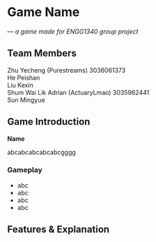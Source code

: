 # Game Name
*— a game made for ENGG1340 group project*

## Team Members

Zhu Yecheng (Purestreams) 3036061373 \
He Peishan \
Liu Kexin \
Shum Wai Lik Adrian (ActuaryLmao) 3035962441 \
Sun Mingyue 

## Game Introduction
**Name**

abcabcabcabcabcgggg

### Gameplay
- abc
- abc
- abc
- abc

## Features & Explanation